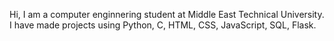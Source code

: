 Hi,
I am a computer enginnering student at Middle East Technical University.
I have made projects using Python, C, HTML, CSS, JavaScript, SQL, Flask.
